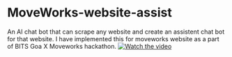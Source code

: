 # MoveWorks-website-assist
An AI chat bot that can scrape any website and create an assistent chat bot for that website.
I have implemented this for moveworks website as a part of BITS Goa X Moveworks hackathon.
[![Watch the video](https://i.stack.imgur.com/Vp2cE.png)]([https://youtu.be/vt5fpE0bzSY](https://github.com/tanish111/MoveWorks-website-assist/raw/main/Final-Demo%20copy.mp4)https://github.com/tanish111/MoveWorks-website-assist/raw/main/Final-Demo%20copy.mp4)
